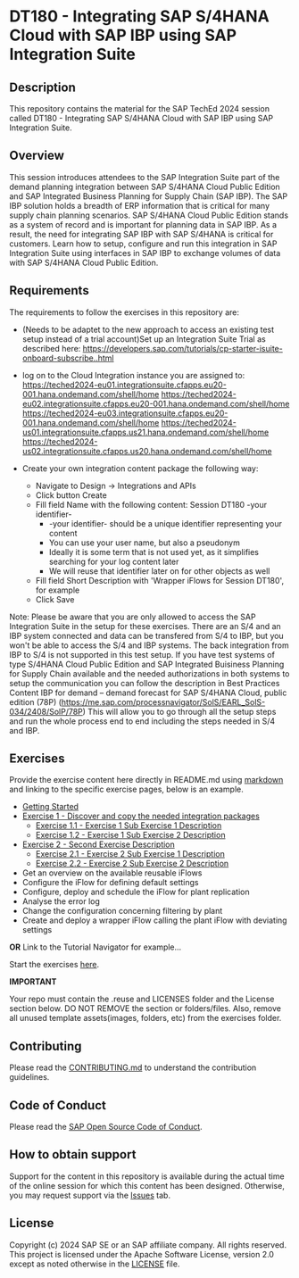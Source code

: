 # DT180 - Integrating SAP S/4HANA Cloud with SAP IBP using SAP Integration Suite

## Description

This repository contains the material for the SAP TechEd 2024 session called DT180 - Integrating SAP S/4HANA Cloud with SAP IBP using SAP Integration Suite.  

## Overview

This session introduces attendees to the SAP Integration Suite part of the demand planning integration between SAP S/4HANA Cloud Public Edition and SAP Integrated Business Planning for Supply Chain (SAP IBP).
The SAP IBP solution holds a breadth of ERP information that is critical for many supply chain planning scenarios. SAP S/4HANA Cloud Public Edition stands as a system of record and is important for planning data in SAP IBP. As a result, the need for integrating SAP IBP with SAP S/4HANA is critical for customers. Learn how to setup, configure and run this integration in SAP Integration Suite using interfaces in SAP IBP to exchange volumes of data with SAP S/4HANA Cloud Public Edition.

## Requirements

The requirements to follow the exercises in this repository are:
- (Needs to be adaptet to the new approach to access an existing test setup instead of a trial account)Set up an Integration Suite Trial as described here: https://developers.sap.com/tutorials/cp-starter-isuite-onboard-subscribe..html

- log on to the Cloud Integration instance you are assigned to:
    https://teched2024-eu01.integrationsuite.cfapps.eu20-001.hana.ondemand.com/shell/home
    https://teched2024-eu02.integrationsuite.cfapps.eu20-001.hana.ondemand.com/shell/home
    https://teched2024-eu03.integrationsuite.cfapps.eu20-001.hana.ondemand.com/shell/home
    https://teched2024-us01.integrationsuite.cfapps.us21.hana.ondemand.com/shell/home
    https://teched2024-us02.integrationsuite.cfapps.us20.hana.ondemand.com/shell/home
- Create your own integration content package the following way:
  - Navigate to Design -> Integrations and APIs
  - Click button Create
  - Fill field Name with the following content: Session DT180 -your identifier-
      - -your identifier- should be a unique identifier representing your content
      - You can use your user name, but also a pseudonym
      - Ideally it is some term that is not used yet, as it simplifies searching for your log content later
      - We will reuse that identifier later on for other objects as well
  - Fill field Short Description with 'Wrapper iFlows for Session DT180', for example
  - Click Save  
 
Note: Please be aware that you are only allowed to access the SAP Integration Suite in the setup for these exercises. There are an S/4 and an IBP system connected and data can be transfered from S/4 to IBP, but you won't be able to access the S/4 and IBP systems. The back integration from IBP to S/4 is not supported in this test setup.
If you have test systems of type S/4HANA Cloud Public Edition and SAP Integrated Buisiness Planning for Supply Chain available and the needed authorizations in both systems to setup the communication you can follow the description in Best Practices Content 
IBP for demand – demand forecast for SAP S/4HANA Cloud, public edition (78P) (https://me.sap.com/processnavigator/SolS/EARL_SolS-034/2408/SolP/78P)
This will allow you to go through all the setup steps and run the whole process end to end including the steps needed in S/4 and IBP.

## Exercises

Provide the exercise content here directly in README.md using [markdown](https://guides.github.com/features/mastering-markdown/) and linking to the specific exercise pages, below is an example.

- [Getting Started](exercises/ex0/)
- [Exercise 1 - Discover and copy the needed integration packages](exercises/ex1/)
    - [Exercise 1.1 - Exercise 1 Sub Exercise 1 Description](exercises/ex1#exercise-11-sub-exercise-1-description)
    - [Exercise 1.2 - Exercise 1 Sub Exercise 2 Description](exercises/ex1#exercise-12-sub-exercise-2-description)
- [Exercise 2 - Second Exercise Description](exercises/ex2/)
    - [Exercise 2.1 - Exercise 2 Sub Exercise 1 Description](exercises/ex2#exercise-21-sub-exercise-1-description)
    - [Exercise 2.2 - Exercise 2 Sub Exercise 2 Description](exercises/ex2#exercise-22-sub-exercise-2-description)
- Get an overview on the available reusable iFlows
- Configure the iFlow for defining default settings
- Configure, deploy and schedule the iFlow for plant replication
- Analyse the error log
- Change the configuration concerning filtering by plant
- Create and deploy a wrapper iFlow calling the plant iFlow with deviating settings
  
**OR** Link to the Tutorial Navigator for example...

Start the exercises [here](https://developers.sap.com/tutorials/abap-environment-trial-onboarding.html).

**IMPORTANT**

Your repo must contain the .reuse and LICENSES folder and the License section below. DO NOT REMOVE the section or folders/files. Also, remove all unused template assets(images, folders, etc) from the exercises folder. 

## Contributing
Please read the [CONTRIBUTING.md](./CONTRIBUTING.md) to understand the contribution guidelines.

## Code of Conduct
Please read the [SAP Open Source Code of Conduct](https://github.com/SAP-samples/.github/blob/main/CODE_OF_CONDUCT.md).

## How to obtain support

Support for the content in this repository is available during the actual time of the online session for which this content has been designed. Otherwise, you may request support via the [Issues](../../issues) tab.

## License
Copyright (c) 2024 SAP SE or an SAP affiliate company. All rights reserved. This project is licensed under the Apache Software License, version 2.0 except as noted otherwise in the [LICENSE](LICENSES/Apache-2.0.txt) file.
